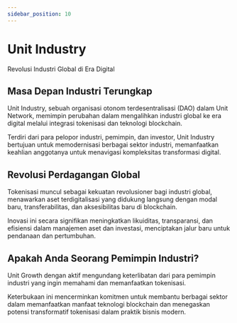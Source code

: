 ```yaml
---
sidebar_position: 10
---
```


# Unit Industry

Revolusi Industri Global di Era Digital

## Masa Depan Industri Terungkap

Unit Industry, sebuah organisasi otonom terdesentralisasi (DAO) dalam Unit Network, memimpin perubahan dalam mengalihkan industri global ke era digital melalui integrasi tokenisasi dan teknologi blockchain.

Terdiri dari para pelopor industri, pemimpin, dan investor, Unit Industry bertujuan untuk memodernisasi berbagai sektor industri, memanfaatkan keahlian anggotanya untuk menavigasi kompleksitas transformasi digital.

## Revolusi Perdagangan Global

Tokenisasi muncul sebagai kekuatan revolusioner bagi industri global, menawarkan aset terdigitalisasi yang didukung langsung dengan modal baru, transferabilitas, dan aksesibilitas baru di blockchain.

Inovasi ini secara signifikan meningkatkan likuiditas, transparansi, dan efisiensi dalam manajemen aset dan investasi, menciptakan jalur baru untuk pendanaan dan pertumbuhan.

## Apakah Anda Seorang Pemimpin Industri?

Unit Growth dengan aktif mengundang keterlibatan dari para pemimpin industri yang ingin memahami dan memanfaatkan tokenisasi.

Keterbukaan ini mencerminkan komitmen untuk membantu berbagai sektor dalam memanfaatkan manfaat teknologi blockchain dan menegaskan potensi transformatif tokenisasi dalam praktik bisnis modern.
